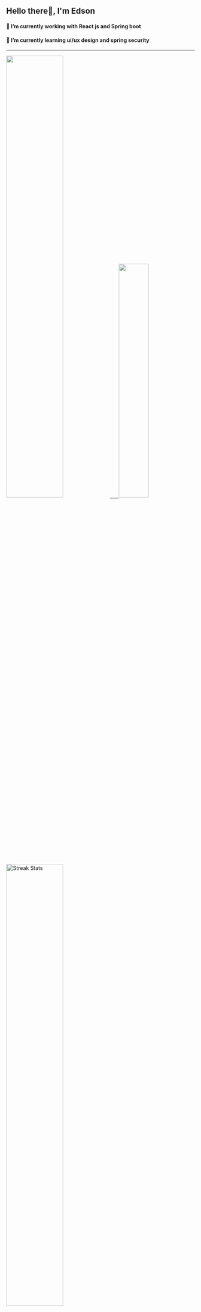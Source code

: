 
## Hello there👋, I'm Edson 

#### 🔭 I’m currently working with React js and Spring boot 
#### 🌱 I’m currently learning ui/ux design and spring security
---
    
  

 <p align="left">
  <a href="https://github.com/EdsonNhancale">
  <img width=55% src="https://github-readme-stats.vercel.app/api?username=EdsonNhancale&show_icons=true&theme=dracula&include_all_commits=true&count_private=true"/>&nbsp;&nbsp;&nbsp;&nbsp;&nbsp;
  <img  width=40% src="https://github-readme-stats.vercel.app/api/top-langs/?username=EdsonNhancale&layout=compact&langs_count=7&theme=dracula"/>
</p>

  <p align="left">
    <a href="https://github.com/EdsonNhancale"><img width=55% alt="Streak Stats" src="https://github-readme-streak-stats.herokuapp.com/?user=EdsonNhancale&theme=dracula"/></a>
   </p>

 
 <!--START_SECTION:waka-->

```text
From: 16 November 2022 - To: 31 December 2022

Total Time: 95 hrs 4 mins

JavaScript   70 hrs 2 mins   ██████████████████▒░░░░░░   73.67 %
Dart         14 hrs 6 mins   ███▓░░░░░░░░░░░░░░░░░░░░░   14.84 %
Java         6 hrs 32 mins   █▓░░░░░░░░░░░░░░░░░░░░░░░   06.88 %
JSON         2 hrs 8 mins    ▓░░░░░░░░░░░░░░░░░░░░░░░░   02.26 %
YAML         1 hr 12 mins    ▒░░░░░░░░░░░░░░░░░░░░░░░░   01.28 %
XML          35 mins         ░░░░░░░░░░░░░░░░░░░░░░░░░   00.62 %
```

<!--END_SECTION:waka-->

<div> 
  <a href="www.linkedin.com/in/edson-nhancale-7849781a6" target="_blank"><img src="https://img.shields.io/badge/-LinkedIn-%230077B5?style=for-the-badge&logo=linkedin&logoColor=white" target="_blank"></a> 

</div>

